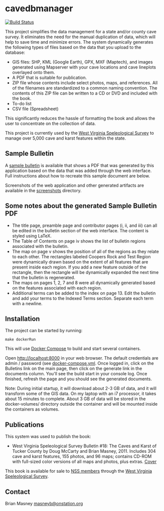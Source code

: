 # cavedbmanager

[![Build Status](https://travis-ci.org/masneyb/cavedbmanager.svg?branch=master)](https://travis-ci.org/masneyb/cavedbmanager)

This project simplifies the data management for a state and/or county cave
survey. It eliminates the need for the manual duplication of data, which will
help to save time and minimize errors. The system dynamically generates
the following types of files based on the data that you upload to the database:

* GIS files: SHP, KML (Google Earth), GPX, MXF (Maptech), and images generated
  using Mapserver with your cave locations and cave lineplots overlayed onto
  them.
* A PDF that is suitable for publication.
* ZIP file whose contents include select photos, maps, and references. All of
  the filenames are standardized to a common naming convention. The contents of
  this ZIP file can be written to a CD or DVD and included with the book.
* To-do list
* CSV file (Spreadsheet)

This significantly reduces the hassle of formatting the book and allows the user
to concentrate on the collection of data.

This project is currently used by the 
[West Virginia Speleological Survey](https://www.wvass.org/)
to manage over 5,000 cave and karst features within the state.


## Sample Bulletin

A [sample bulletin](sample-bulletin/sample-bulletin.pdf?raw=1) is available that
shows a PDF that was generated by this application based on the data that was
added through the web interface. Full instructions about how to recreate this
sample document are below.

Screenshots of the web application and other generated artifacts are available
in the [screenshots](screenshots) directory.


## Some notes about the generated Sample Bulletin PDF

* The title page, preamble page and contributor pages (i, ii, and iii) can
  all be edited in the bulletin section of the web interface. The content
  is styled using LaTeX.
* The Table of Contents on page iv shows the list of bulletin regions
  associated with the bulletin.
* The map on page v shows the position of all of the regions as they relate
  to each other. The rectangles labeled Coopers Rock and Test Region were
  dynamically drawn based on the extent of all features that are present
  inside each region. If you add a new feature outside of the rectangle,
  then the rectangle will be dynamically expanded the next time that
  the bulletin is regenerated.
* The maps on pages 1, 2, 7 and 8 were all dynamically generated based on
  the features associated with each region.
* Additional terms can be added to the index on page 13. Edit the bulletin
  and add your terms to the Indexed Terms section. Separate each term with
  a newline.


## Installation

The project can be started by running:

    make dockerRun

This will use [Docker Compose](https://www.docker.com/products/docker-compose)
to build and start several containers.

Open [http://localhost:8000](http://localhost:8000) in your web browser.
The default credentials are admin / password (see
[docker-compose.yml](docker-compose.yml). Once logged in, click on the Bulletins
link on the main page, then click on the generate link in the documents column.
You'll see the build start in your console log. Once finished, refresh the page
and you should see the generated documents.

Note: During initial startup, it will download about 2-3 GB of data, and it will
transform some of the GIS data. On my laptop with an i7 processor, it takes about
15 minutes to complete. About 3 GB of data will be stored in the docker-volumes/
directory outside the container and will be mounted inside the containers
as volumes.


## Publications

This system was used to publish the book:

* West Virginia Speleological Survey Bulletin #18: The Caves and Karst of
  Tucker County by Doug McCarty and Brian Masney, 2011. Includes 304 cave and
  karst features, 155 photos, and 96 maps; contains CD-ROM with full-sized
  color versions of all maps and photos, plus extras.
  [Cover](https://www.wvass.org/images/b18.jpg)

This book is available for sale to [NSS members](http://caves.org/) through
the [West Virginia Speleological Survey](http://www.wvass.org/).


## Contact

Brian Masney <masneyb@onstation.org>
